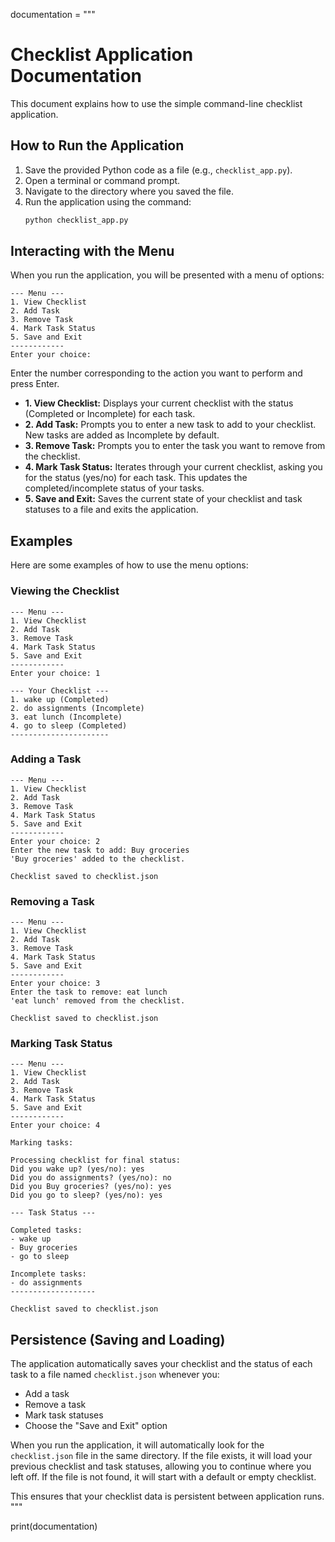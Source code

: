 documentation = """
# Checklist Application Documentation

This document explains how to use the simple command-line checklist application.

## How to Run the Application

1.  Save the provided Python code as a file (e.g., `checklist_app.py`).
2.  Open a terminal or command prompt.
3.  Navigate to the directory where you saved the file.
4.  Run the application using the command:
    ```bash
    python checklist_app.py
    ```

## Interacting with the Menu

When you run the application, you will be presented with a menu of options:

```
--- Menu ---
1. View Checklist
2. Add Task
3. Remove Task
4. Mark Task Status
5. Save and Exit
------------
Enter your choice:
```

Enter the number corresponding to the action you want to perform and press Enter.

*   **1. View Checklist:** Displays your current checklist with the status (Completed or Incomplete) for each task.
*   **2. Add Task:** Prompts you to enter a new task to add to your checklist. New tasks are added as Incomplete by default.
*   **3. Remove Task:** Prompts you to enter the task you want to remove from the checklist.
*   **4. Mark Task Status:** Iterates through your current checklist, asking you for the status (yes/no) for each task. This updates the completed/incomplete status of your tasks.
*   **5. Save and Exit:** Saves the current state of your checklist and task statuses to a file and exits the application.

## Examples

Here are some examples of how to use the menu options:

### Viewing the Checklist

```
--- Menu ---
1. View Checklist
2. Add Task
3. Remove Task
4. Mark Task Status
5. Save and Exit
------------
Enter your choice: 1

--- Your Checklist ---
1. wake up (Completed)
2. do assignments (Incomplete)
3. eat lunch (Incomplete)
4. go to sleep (Completed)
----------------------
```

### Adding a Task

```
--- Menu ---
1. View Checklist
2. Add Task
3. Remove Task
4. Mark Task Status
5. Save and Exit
------------
Enter your choice: 2
Enter the new task to add: Buy groceries
'Buy groceries' added to the checklist.

Checklist saved to checklist.json
```

### Removing a Task

```
--- Menu ---
1. View Checklist
2. Add Task
3. Remove Task
4. Mark Task Status
5. Save and Exit
------------
Enter your choice: 3
Enter the task to remove: eat lunch
'eat lunch' removed from the checklist.

Checklist saved to checklist.json
```

### Marking Task Status

```
--- Menu ---
1. View Checklist
2. Add Task
3. Remove Task
4. Mark Task Status
5. Save and Exit
------------
Enter your choice: 4

Marking tasks:

Processing checklist for final status:
Did you wake up? (yes/no): yes
Did you do assignments? (yes/no): no
Did you Buy groceries? (yes/no): yes
Did you go to sleep? (yes/no): yes

--- Task Status ---

Completed tasks:
- wake up
- Buy groceries
- go to sleep

Incomplete tasks:
- do assignments
-------------------

Checklist saved to checklist.json
```

## Persistence (Saving and Loading)

The application automatically saves your checklist and the status of each task to a file named `checklist.json` whenever you:

*   Add a task
*   Remove a task
*   Mark task statuses
*   Choose the "Save and Exit" option

When you run the application, it will automatically look for the `checklist.json` file in the same directory. If the file exists, it will load your previous checklist and task statuses, allowing you to continue where you left off. If the file is not found, it will start with a default or empty checklist.

This ensures that your checklist data is persistent between application runs.
"""

print(documentation)